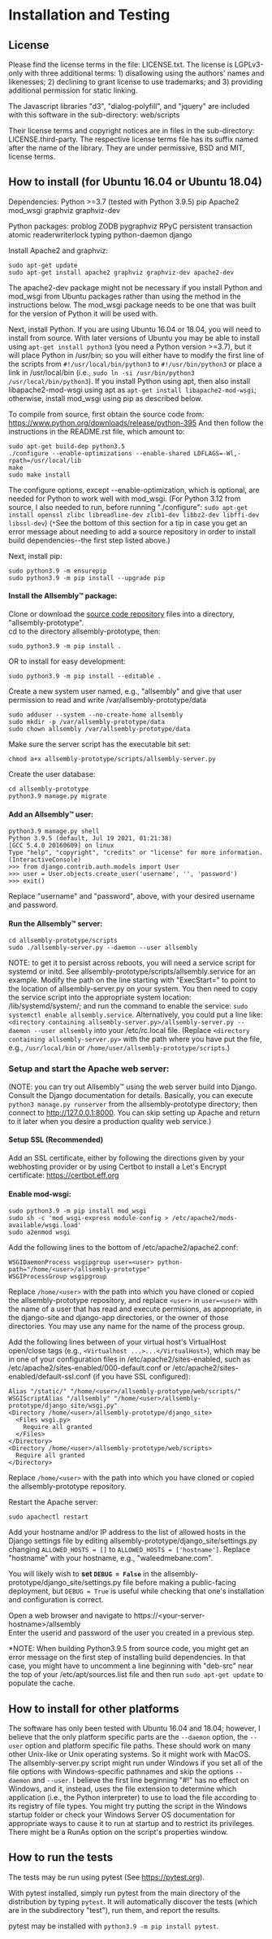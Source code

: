 Installation and Testing
========================

## License

Please find the license terms in the file: LICENSE.txt.
The license is LGPLv3-only with three additional terms: 1) disallowing using the
authors' names and likenesses; 2) declining to grant license to use trademarks; 
and 3) providing additional permission for static linking.

The Javascript libraries "d3", "dialog-polyfill", and "jquery"
are included with this software in the sub-directory:
web/scripts

Their license terms and copyright notices are in files in the sub-directory:
LICENSE.third-party.  The respective license terms file has its
suffix named after the name of the library.  They are under permissive,
BSD and MIT, license terms.

How to install (for Ubuntu 16.04 or Ubuntu 18.04)
---------------------------------

Dependencies:
 Python >=3.7 (tested with Python 3.9.5)
 pip
 Apache2
 mod_wsgi
 graphviz
 graphviz-dev

 Python packages:
  problog
  ZODB
  pygraphviz
  RPyC
  persistent
  transaction
  atomic
  readerwriterlock
  typing
  python-daemon
  django

Install Apache2 and graphviz:

```
sudo apt-get update
sudo apt-get install apache2 graphviz graphviz-dev apache2-dev
```

The apache2-dev package might not be necessary if you install Python and
mod_wsgi from Ubuntu packages rather than using the method in the 
instructions below.  The mod_wsgi package needs to be one that was built
for the version of Python it will be used with.

Next, install Python.  If you are using Ubuntu 16.04 or 18.04, you will need to 
install from source.  With later versions of Ubuntu you may be able
to install using `apt-get install python3` (you need a Python version >=3.7), 
but it will place Python in /usr/bin; so you will either have to modify the 
first line of the scripts from `#!/usr/local/bin/python3` to 
`#!/usr/bin/python3` or place a link in /usr/local/bin (i.e., 
`sudo ln -si /usr/bin/python3 /usr/local/bin/python3`).  If you install
Python using apt, then also install libapache2-mod-wsgi using apt as
`apt-get install libapache2-mod-wsgi`; otherwise, install mod_wsgi using
pip as described below.

To compile from source, first obtain the source code from:
https://www.python.org/downloads/release/python-395
And then follow the instructions in the README.rst file, which amount to:

    sudo apt-get build-dep python3.5
    ./configure --enable-optimizations --enable-shared LDFLAGS=-Wl,-rpath=/usr/local/lib
    make
    sudo make install

The configure options, except --enable-optimization, which is optional,
are needed for Python to work well with mod_wsgi.
(For Python 3.12 from source, I also needed to run, before running "./configure": `sudo apt-get install openssl zlibc libreadline-dev zlib1-dev libbz2-dev libffi-dev libssl-dev`)
(`*`See the bottom of this section for a tip in case you get an error message
about needing to add a source repository in order to install build
dependencies--the first step listed above.)


Next, install pip:

```
sudo python3.9 -m ensurepip
sudo python3.9 -m pip install --upgrade pip
```

#### Install the Allsembly™ package:

Clone or download the [source code repository](https://github.com/waleedmebane/allsembly-prototype) 
files into a directory, "allsembly-prototype". <br />
cd to the directory allsembly-prototype, then:

```sudo python3.9 -m pip install .```

OR to install for easy development:

```sudo python3.9 -m pip install --editable .```

Create a new system user named, e.g., "allsembly"
  and give that user permission to read and write /var/allsembly-prototype/data 

```
sudo adduser --system --no-create-home allsembly
sudo mkdir -p /var/allsembly-prototype/data
sudo chown allsembly /var/allsembly-prototype/data
```

Make sure the server script has the executable bit set:

```chmod a+x allsembly-prototype/scripts/allsembly-server.py```

Create the user database:

```
cd allsembly-prototype
python3.9 manage.py migrate
```

#### Add an Allsembly™ user:

```
python3.9 manage.py shell
Python 3.9.5 (default, Jul 19 2021, 01:21:38) 
[GCC 5.4.0 20160609] on linux
Type "help", "copyright", "credits" or "license" for more information.
(InteractiveConsole)
>>> from django.contrib.auth.models import User
>>> user = User.objects.create_user('username', '', 'password')
>>> exit()
```

Replace "username" and "password", above, with your desired username
and password.

#### Run the Allsembly™ server:
  
```
cd allsembly-prototype/scripts
sudo ./allsembly-server.py --daemon --user allsembly
```

NOTE: to get it to persist across reboots, you will need a service script
for systemd or initd.  See allsembly-prototype/scripts/allsembly.service
for an example.  Modify the path on the line starting with "ExecStart="
to point to the location of allsembly-server.py on your system.  You 
then need to copy the service script into the appropriate system
location: /lib/systemd/system/; and run
the command to enable the service: `sudo systemctl enable allsembly.service`.
Alternatively, you could put a line like:
`<directory containing allsembly-server.py>/allsembly-server.py --daemon --user allsembly` into your /etc/rc.local file.
(Replace `<directory containing allsembly-server.py>` with the path where you have put the file, e.g., `/usr/local/bin` or `/home/user/allsembly-prototype/scripts`.)


### Setup and start the Apache web server:
(NOTE: you can try out Allsembly™ using the web server build into
Django.  Consult the Django documentation for details.  Basically,
you can execute `python3 manage.py runserver` from the allsembly-prototype
directory; then connect to http://127.0.0.1:8000.  You can skip setting
up Apache and return to it later when you desire a production quality 
web service.)

#### Setup SSL (Recommended)
Add an SSL certificate, either by following the directions given by
  your webhosting provider or by using Certbot to install a Let's Encrypt
  certificate: https://certbot.eff.org

#### Enable mod-wsgi:

```
sudo python3.9 -m pip install mod_wsgi
sudo sh -c 'mod_wsgi-express module-config > /etc/apache2/mods-available/wsgi.load'
sudo a2enmod wsgi
```

Add the following lines to the bottom of /etc/apache2/apache2.conf:

```
WSGIDaemonProcess wsgipgroup user=<user> python-path="/home/<user>/allsembly-prototype"
WSGIProcessGroup wsgipgroup
```
Replace ```/home/<user>``` with the path into which you have cloned or
copied the allsembly-prototype repository, and replace ```<user>``` in
```user=<user>``` with the name of a user that has read and execute 
permisions, as appropriate, in the django-site and django-app directories,
or the owner of those directories.  You may use any name for the name
of the process group.


Add the following lines between of your virtual host's VirtualHost 
open/close tags (e.g., `<Virtualhost ...>...</VirtualHost>`), which may
be in one of your configuration files in /etc/apache2/sites-enabled, 
such as /etc/apache2/sites-enabled/000-default.conf or
/etc/apache2/sites-enabled/default-ssl.conf (if you have SSL configured):

```
Alias "/static/" "/home/<user>/allsembly-prototype/web/scripts/"
WSGIScriptAlias "/allsembly" "/home/<user>/allsembly-prototype/django_site/wsgi.py"
<Directory /home/<user>/allsembly-prototype/django_site>
  <Files wsgi.py>
    Require all granted
  </Files>
</Directory>
<Directory /home/<user>/allsembly-prototype/web/scripts>
  Require all granted
</Directory>
```

Replace ```/home/<user>``` with the path into which you have cloned or
copied the allsembly-prototype repository.

Restart the Apache server:

```sudo apachectl restart```

Add your hostname and/or IP address to the list of allowed hosts in the
Django settings file by editing allsembly-prototype/django_site/settings.py
changing ```ALLOWED_HOSTS = []``` to ```ALLOWED_HOSTS = ['hostname']```.
Replace "hostname" with your hostname, e.g., "waleedmebane.com".

You will likely wish to **set ```DEBUG = False```** in the 
allsembly-prototype/django_site/settings.py file before making a
public-facing deployment, but ```DEBUG = True``` is useful while checking
that one's installation and configuration is correct. 

Open a web browser and navigate to https://\<your-server-hostname\>/allsembly <br />
Enter the userid and password of the user you created in a previous step.


*NOTE: When building Python3.9.5 from source code, you might get an error
message on the first step of installing build dependencies.
In that case, you might have to uncomment a line beginning with "deb-src"
near the top of your /etc/apt/sources.list file and then run 
`sudo apt-get update` to populate the cache.

How to install for other platforms
----------------------------------

The software has only been tested with Ubuntu 16.04 and 18.04; 
however, I believe that the only platform specific parts are the `--daemon` 
option, the `--user` option and platform specific file paths.  These should
work on many other Unix-like or Unix operating systems.  So it might
work with MacOS.  The allsembly-server.py script might run under Windows
if you set all of the file options with Windows-specific pathnames and
skip the options `--daemon` and `--user`.  I believe the first line 
beginning "#!" has no effect on Windows, and it, instead, uses the file
extension to determine which application (i.e., the Python interpreter) to
use to load the file according to its registry of file types.
You might try putting the script in the Windows startup folder or check 
your Windows Server OS documentation for appropriate ways to cause it to 
run at startup and to restrict its privileges.  There might be a RunAs 
option on the script's properties window.

How to run the tests
--------------------

The tests may be run using pytest (See https://pytest.org).

With pytest installed, simply run pytest from the main directory of the
distribution by typing `pytest`.  It will automatically discover the tests 
(which are in the subdirectory "test"), run them, and report the results.

pytest may be installed with `python3.9 -m pip install pytest`.

